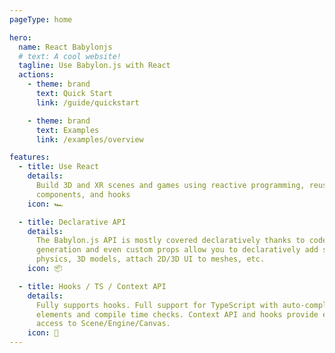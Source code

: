 ```yaml
---
pageType: home

hero:
  name: React Babylonjs
  # text: A cool website!
  tagline: Use Babylon.js with React
  actions:
    - theme: brand
      text: Quick Start
      link: /guide/quickstart

    - theme: brand
      text: Examples
      link: /examples/overview

features:
  - title: Use React
    details:
      Build 3D and XR scenes and games using reactive programming, reusable
      components, and hooks
    icon: 🏎️

  - title: Declarative API
    details:
      The Babylon.js API is mostly covered declaratively thanks to code
      generation and even custom props allow you to declaratively add shadows,
      physics, 3D models, attach 2D/3D UI to meshes, etc.
    icon: 📦

  - title: Hooks / TS / Context API
    details:
      Fully supports hooks. Full support for TypeScript with auto-completion on
      elements and compile time checks. Context API and hooks provide easy
      access to Scene/Engine/Canvas.
    icon: 🎨
---
```

